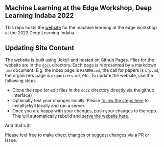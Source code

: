 ## Machine Learning at the Edge Workshop, Deep Learning Indaba 2022

This repo hosts the [website](https://mlatedge.github.io/mledge-2022/) for the machine learning at the edge workshop at the 2022 Deep Learning Indaba.

## Updating Site Content

The website is built using Jekyll and hosted on Github Pages. Files for the website are in the [`docs`](/docs) directory. Each page is represented by a markdown `.md` document. E.g. the index page is `README.md`, the call for papers is `cfp.md`, the organizers page is `organizers.md`, etc. To update the website, use the following steps

- Clone the repo (or edit files in the `docs` directory directly via the github interface)
- Optionally test your changes locally. Please [follow the steps here](https://docs.github.com/en/pages/setting-up-a-github-pages-site-with-jekyll/testing-your-github-pages-site-locally-with-jekyll) to install jekyll locally and run a server.
- Once you are happy with your changes, push your changes to the repo. This will automatically rebuild and [serve the website here](https://mlatedge.github.io/mledge-2022/).

And that's it!

Please feel free to make direct changes or suggest changes via a PR or issue.
